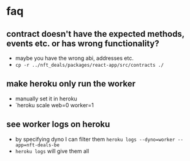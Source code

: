 # faq

## contract doesn't have the expected methods, events etc. or has wrong functionality?
- maybe you have the wrong abi, addresses etc.
- `cp -r ../nft_deals/packages/react-app/src/contracts ./`

## make heroku only run the worker
- manually set it in heroku
- `heroku scale web=0 worker=1

## see worker logs on heroku
- by specifying dyno I can filter them `heroku logs --dyno=worker --app=nft-deals-be`
- `heroku logs` will give them all

